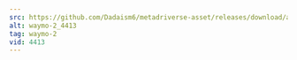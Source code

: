 ```yaml
---
src: https://github.com/Dadaism6/metadriverse-asset/releases/download/assetsv1.0.1/waymo-2_4413.mp4
alt: waymo-2_4413
tag: waymo-2
vid: 4413
---
```

